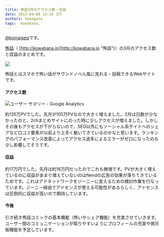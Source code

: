 ```yaml
---
title: 怖話3月のアクセス数・収益
date: 2013-04-08 13:14 JST
authors: komagata
tags:  kowabana, 
---
```

[@komagata](http://twitter.com/komagata)です。

[怖話](http://kowabana.jp "怖話")（ [http://kowabana.jp](http://kowabana.jp "怖話")）の3月のアクセス数と収益のまとめです。

[![](http://p.nanapi.jp/r/20120228/20120228194536_4f4cb050d3cc9.jpg)](http://kowabana.jp)

怖話とはスマホで怖い話がサウンドノベル風に見れる・投稿できるWebサイトです。

#### アクセス数

![ユーザー サマリー - Google Analytics](https://lh6.googleusercontent.com/-rPwDem5t2Is/UWJCozPEjvI/AAAAAAAAC6s/nSIR-VKnJ04/s400/Screen%2520Shot%25202013-04-08%2520at%252011.36.05%2520AM.png)

約135万PVでした。先月が105万PVなので大きく増えました。2月は日数が少なかったのと、2chまとめサイトにのった時に少しアクセスが増えました。しかしその後もアクセスが下がらないので、SEO以外にもソーシャル系サイトへのシェアなど口コミ要素が以前より上手く動いてきているのかなと思います。ランキングのパフォーマンス改善によってアクセス過多によるエラーがゼロになったのも少し影響してそうです。

#### 収益

約17万円でした。先月は約16万円だったのでこれも微増です。PVが大きく増えているのに収益があまり増えていないのはNendの広告の効果が落ちてきているためです。これはアドネットワークをジーニーに変えるための検討作業を行なっています。ジーニー経由でアドセンスが使える可能性があるらしく、アドセンスは圧倒的に収益が高いので期待しています。

#### 今後

引き続き怖話コミックの基本機能（怖いやシェア機能）を充実させていきます。ユーザー間のコミュニケーションが取りやすいようにプロフィールの充実や掲示板機能を予定しています。


